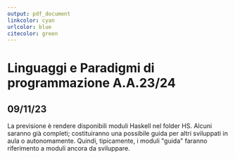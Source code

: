```yaml
---
output: pdf_document
linkcolor: cyan
urlcolor: blue
citecolor: green
---
```


# Linguaggi e Paradigmi di programmazione A.A.23/24

## 09/11/23

La previsione è rendere disponibili moduli Haskell nel folder HS. Alcuni saranno già completi; costituiranno una possibile guida per altri sviluppati in aula o autonomamente. Quindi, tipicamente, i moduli "guida" faranno riferimento a moduli ancora da sviluppare.
